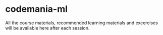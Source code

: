 # codemania-ml
All the course materials, recommended learning materials and excercises will be available here after each session.

